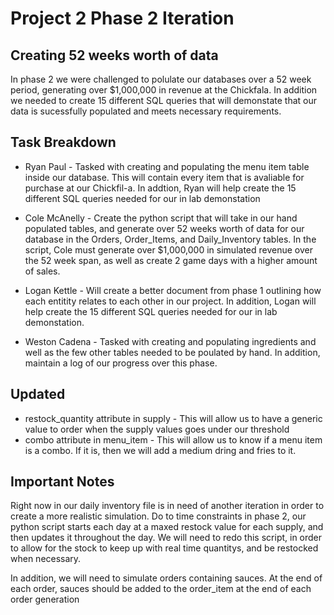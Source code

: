 # Project 2 Phase 2 Iteration
## Creating 52 weeks worth of data
In phase 2 we were challenged to polulate our databases over a 52 week period, generating over $1,000,000 in revenue at the Chickfala. In addition we needed to create 15 different SQL queries that will demonstate that our data is sucessfully populated and meets necessary requirements.
## Task Breakdown
* Ryan Paul - Tasked with creating and populating the menu item table inside our database. This will contain every item that is avaliable for purchase at our Chickfil-a. In addtion, Ryan will help create the 15 different SQL queries needed for our in lab demonstation

* Cole McAnelly - Create the python script that will take in our hand populated tables, and generate over 52 weeks worth of data for our database in the Orders, Order_Items, and Daily_Inventory tables. In the script, Cole must generate over $1,000,000 in simulated revenue over the 52 week span, as well as create 2 game days with a higher amount of sales.

* Logan Kettle - Will create a better document from phase 1 outlining how each entitity relates to each other in our project. In addition, Logan will help create the 15 different SQL queries needed for our in lab demonstation.

* Weston Cadena - Tasked with creating and populating ingredients and well as the few other tables needed to be poulated by hand. In addition, maintain a log of our progress over this phase.

## Updated
* restock_quantity attribute in supply - This will allow us to have a generic value to order when the supply values goes under our threshold
* combo attribute in menu_item - This will allow us to know if a menu item is a combo. If it is, then we will add a medium dring and fries to it.


## Important Notes
Right now in our daily inventory file is in need of another iteration in order to create a more realistic simulation. Do to time constraints in phase 2, our python script starts each day at a maxed restock value for each supply, and then updates it throughout the day. We will need to redo this script, in order to allow for the stock to keep up with real time quantitys, and be restocked when necessary.

In addition, we will need to simulate orders containing sauces. At the end of each order, sauces should be added to the order_item at the end of each order generation